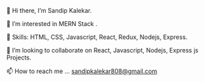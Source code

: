 👋 Hi there, I’m Sandip Kalekar.

👀 I’m interested in MERN Stack .

🌱 Skills: HTML, CSS, Javascript, React, Redux, Nodejs, Express.

💞️ I’m looking to collaborate on React, Javascript, Nodejs, Express js Projects.

📫 How to reach me ... sandipkalekar808@gmail.com
